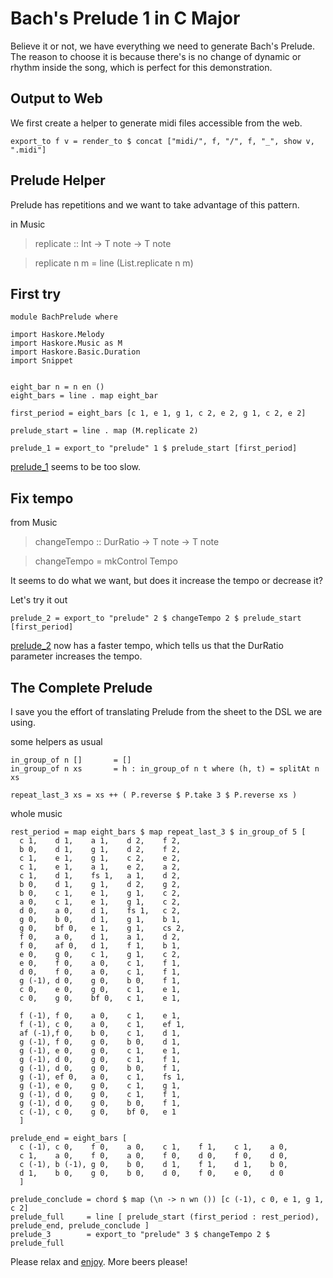 Bach's Prelude 1 in C Major
===========================

Believe it or not, we have everything we need to generate Bach's Prelude. The reason to choose it is because there's is no change of dynamic or rhythm inside the song, which is perfect for this demonstration.

Output to Web
--------------

We first create a helper to generate midi files accessible from the web.

	export_to f v = render_to $ concat ["midi/", f, "/", f, "_", show v, ".midi"]


Prelude Helper
---------------

Prelude has repetitions and we want to take advantage of this pattern.

in Music

> replicate :: Int -> T note -> T note

> replicate n m = line (List.replicate n m)


First try
----------

	module BachPrelude where

	import Haskore.Melody
	import Haskore.Music as M
	import Haskore.Basic.Duration
	import Snippet
	
	
	eight_bar n = n en ()
	eight_bars = line . map eight_bar

	first_period = eight_bars [c 1, e 1, g 1, c 2, e 2, g 1, c 2, e 2]

	prelude_start = line . map (M.replicate 2)

	prelude_1 = export_to "prelude" 1 $ prelude_start [first_period]


[prelude_1](../midi/prelude/prelude_1.midi?raw=true) seems to be too slow.


Fix tempo
----------

from Music

> changeTempo :: DurRatio -> T note -> T note

> changeTempo = mkControl Tempo

It seems to do what we want, but does it increase the tempo or decrease it?

Let's try it out

	prelude_2 = export_to "prelude" 2 $ changeTempo 2 $ prelude_start [first_period]

[prelude_2](../midi/prelude/prelude_2.midi?raw=true) now has a faster tempo, which tells us that the DurRatio parameter increases the tempo.


The Complete Prelude
---------------------

I save you the effort of translating Prelude from the sheet to the DSL we are using.

some helpers as usual

	in_group_of n []       = []
	in_group_of n xs       = h : in_group_of n t where (h, t) = splitAt n xs
	
	repeat_last_3 xs = xs ++ ( P.reverse $ P.take 3 $ P.reverse xs )

whole music

	rest_period = map eight_bars $ map repeat_last_3 $ in_group_of 5 [
	  c 1,    d 1,    a 1,    d 2,    f 2,
	  b 0,    d 1,    g 1,    d 2,    f 2,
	  c 1,    e 1,    g 1,    c 2,    e 2, 
	  c 1,    e 1,    a 1,    e 2,    a 2,
	  c 1,    d 1,    fs 1,   a 1,    d 2, 
	  b 0,    d 1,    g 1,    d 2,    g 2,
	  b 0,    c 1,    e 1,    g 1,    c 2,
	  a 0,    c 1,    e 1,    g 1,    c 2,
	  d 0,    a 0,    d 1,    fs 1,   c 2,
	  g 0,    b 0,    d 1,    g 1,    b 1,
	  g 0,    bf 0,   e 1,    g 1,    cs 2,
	  f 0,    a 0,    d 1,    a 1,    d 2,
	  f 0,    af 0,   d 1,    f 1,    b 1,
	  e 0,    g 0,    c 1,    g 1,    c 2,
	  e 0,    f 0,    a 0,    c 1,    f 1,
	  d 0,    f 0,    a 0,    c 1,    f 1,
	  g (-1), d 0,    g 0,    b 0,    f 1,
	  c 0,    e 0,    g 0,    c 1,    e 1,
	  c 0,    g 0,    bf 0,   c 1,    e 1,  
  
	  f (-1), f 0,    a 0,    c 1,    e 1,
	  f (-1), c 0,    a 0,    c 1,    ef 1,
	  af (-1),f 0,    b 0,    c 1,    d 1,
	  g (-1), f 0,    g 0,    b 0,    d 1,
	  g (-1), e 0,    g 0,    c 1,    e 1,
	  g (-1), d 0,    g 0,    c 1,    f 1,
	  g (-1), d 0,    g 0,    b 0,    f 1,
	  g (-1), ef 0,   a 0,    c 1,    fs 1,
	  g (-1), e 0,    g 0,    c 1,    g 1,
	  g (-1), d 0,    g 0,    c 1,    f 1,
	  g (-1), d 0,    g 0,    b 0,    f 1,
	  c (-1), c 0,    g 0,    bf 0,   e 1
	  ]

	prelude_end = eight_bars [
	  c (-1), c 0,    f 0,    a 0,    c 1,    f 1,    c 1,    a 0,
	  c 1,    a 0,    f 0,    a 0,    f 0,    d 0,    f 0,    d 0,
	  c (-1), b (-1), g 0,    b 0,    d 1,    f 1,    d 1,    b 0,
	  d 1,    b 0,    g 0,    b 0,    d 0,    f 0,    e 0,    d 0
	  ]

	prelude_conclude = chord $ map (\n -> n wn ()) [c (-1), c 0, e 1, g 1, c 2]
	prelude_full     = line [ prelude_start (first_period : rest_period), prelude_end, prelude_conclude ]
	prelude_3        = export_to "prelude" 3 $ changeTempo 2 $ prelude_full

Please relax and [enjoy](../midi/prelude/prelude_3.midi?raw=true). More beers please!